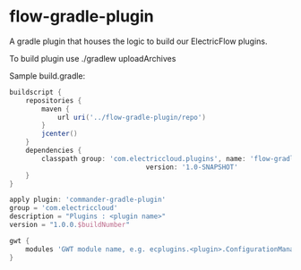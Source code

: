 # flow-gradle-plugin
A gradle plugin that houses the logic to build our ElectricFlow plugins.

To build plugin use ./gradlew uploadArchives

Sample build.gradle:

```groovy
buildscript {
    repositories {
        maven {
            url uri('../flow-gradle-plugin/repo')
        }
        jcenter()
    }
    dependencies {
        classpath group: 'com.electriccloud.plugins', name: 'flow-gradle-plugin',
                                  version: '1.0-SNAPSHOT'
    }
}

apply plugin: 'commander-gradle-plugin'
group = 'com.electriccloud'
description = "Plugins : <plugin name>"
version = "1.0.0.$buildNumber"

gwt {
	modules 'GWT module name, e.g. ecplugins.<plugin>.ConfigurationManagement'
}

```
